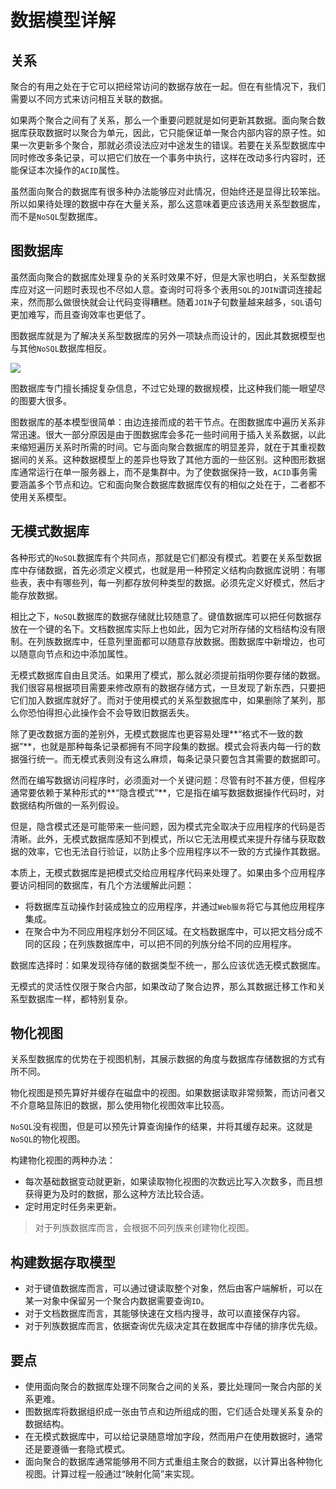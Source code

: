 # 数据模型详解
## 关系
聚合的有用之处在于它可以把经常访问的数据存放在一起。但在有些情况下，我们需要以不同方式来访问相互关联的数据。

如果两个聚合之间有了关系，那么一个重要问题就是如何更新其数据。面向聚合数据库获取数据时以聚合为单元，因此，它只能保证单一聚合内部内容的原子性。如果一次更新多个聚合，那就必须设法应对中途发生的错误。若要在关系型数据库中同时修改多条记录，可以把它们放在一个事务中执行，这样在改动多行内容时，还能保证本次操作的`ACID`属性。

虽然面向聚合的数据库有很多种办法能够应对此情况，但始终还是显得比较笨拙。所以如果待处理的数据中存在大量关系，那么这意味着更应该选用关系型数据库，而不是`NoSQL`型数据库。

## 图数据库
虽然面向聚合的数据库处理复杂的关系时效果不好，但是大家也明白，关系型数据库应对这一问题时表现也不尽如人意。查询时可将多个表用`SQL`的`JOIN`谓词连接起来，然而那么做很快就会让代码变得糟糕。随着`JOIN`子句数量越来越多，`SQL`语句更加难写，而且查询效率也更低了。

图数据库就是为了解决关系型数据库的另外一项缺点而设计的，因此其数据模型也与其他`NoSQL`数据库相反。

![](http://oczira72b.bkt.clouddn.com/17-11-4/29479832.jpg)

图数据库专门擅长捕捉复杂信息，不过它处理的数据规模，比这种我们能一眼望尽的图要大很多。

图数据库的基本模型很简单：由边连接而成的若干节点。在图数据库中遍历关系非常迅速。很大一部分原因是由于图数据库会多花一些时间用于插入关系数据，以此来缩短遍历关系时所需的时间。它与面向聚合数据库的明显差异，就在于其重视数据间的关系。这种数据模型上的差异也导致了其他方面的一些区别。这种图形数据库通常运行在单一服务器上，而不是集群中。为了使数据保持一致，`ACID`事务需要涵盖多个节点和边。它和面向聚合数据库数据库仅有的相似之处在于，二者都不使用关系模型。

## 无模式数据库
各种形式的`NoSQL`数据库有个共同点，那就是它们都没有模式。若要在关系型数据库中存储数据，首先必须定义模式，也就是用一种预定义结构向数据库说明：有哪些表，表中有哪些列，每一列都存放何种类型的数据。必须先定义好模式，然后才能存放数据。

相比之下，`NoSQL`数据库的数据存储就比较随意了。键值数据库可以把任何数据存放在一个键的名下。文档数据库实际上也如此，因为它对所存储的文档结构没有限制。在列族数据库中，任意列里面都可以随意存放数据。图数据库中新增边，也可以随意向节点和边中添加属性。

无模式数据库自由且灵活。如果用了模式，那么就必须提前指明你要存储的数据。我们很容易根据项目需要来修改原有的数据存储方式，一旦发现了新东西，只要把它们加入数据库就好了。而对于使用模式的关系型数据库中，如果删除了某列，那么你恐怕得担心此操作会不会导致旧数据丢失。

除了更改数据方面的差别外，无模式数据库也更容易处理**“格式不一致的数据”**，也就是那种每条记录都拥有不同字段集的数据。模式会将表内每一行的数据强行统一。而无模式表则没有这么麻烦，每条记录只要包含其需要的数据即可。

然而在编写数据访问程序时，必须面对一个关键问题：尽管有时不甚方便，但程序通常要依赖于某种形式的**“隐含模式”**，它是指在编写数据数据操作代码时，对数据结构所做的一系列假设。

但是，隐含模式还是可能带来一些问题，因为模式完全取决于应用程序的代码是否清晰。此外，无模式数据库感知不到模式，所以它无法用模式来提升存储与获取数据的效率，它也无法自行验证，以防止多个应用程序以不一致的方式操作其数据。

本质上，无模式数据库是把模式交给应用程序代码来处理了。如果由多个应用程序要访问相同的数据库，有几个方法缓解此问题：

* 将数据库互动操作封装成独立的应用程序，并通过`Web服务`将它与其他应用程序集成。
* 在聚合中为不同应用程序划分不同区域。在文档数据库中，可以把文档分成不同的区段；在列族数据库中，可以把不同的列族分给不同的应用程序。

数据库选择时：如果发现待存储的数据类型不统一，那么应该优选无模式数据库。

无模式的灵活性仅限于聚合内部，如果改动了聚合边界，那么其数据迁移工作和关系型数据库一样，都特别复杂。

## 物化视图
关系型数据库的优势在于视图机制，其展示数据的角度与数据库存储数据的方式有所不同。

物化视图是预先算好并缓存在磁盘中的视图。如果数据读取非常频繁，而访问者又不介意略显陈旧的数据，那么使用物化视图效率比较高。

`NoSQL`没有视图，但是可以预先计算查询操作的结果，并将其缓存起来。这就是`NoSQL`的物化视图。

构建物化视图的两种办法：

* 每次基础数据变动就更新，如果读取物化视图的次数远比写入次数多，而且想获得更为及时的数据，那么这种方法比较合适。
* 定时用定时任务来更新。

> 对于列族数据库而言，会根据不同列族来创建物化视图。

## 构建数据存取模型
* 对于键值数据库而言，可以通过键读取整个对象，然后由客户端解析，可以在某一对象中保留另一个聚合内数据需要查询`ID`。
* 对于文档数据库而言，其能够快速在文档内搜寻，故可以直接保存内容。
* 对于列族数据库而言，依据查询优先级决定其在数据库中存储的排序优先级。

## 要点
* 使用面向聚合的数据库处理不同聚合之间的关系，要比处理同一聚合内部的关系更难。
* 图数据库将数据组织成一张由节点和边所组成的图，它们适合处理关系复杂的数据结构。
* 在无模式数据库中，可以给记录随意增加字段，然而用户在使用数据时，通常还是要遵循一套隐式模式。
* 面向聚合的数据库通常能够用不同方式重组主聚合的数据，以计算出各种物化视图。计算过程一般通过“映射化简”来实现。